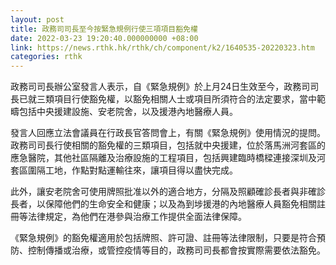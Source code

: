 ```yaml
---
layout: post
title: 政務司司長至今按緊急規例行使三項項目豁免權
date: 2022-03-23 19:20:40.000000000 +08:00
link: https://news.rthk.hk/rthk/ch/component/k2/1640535-20220323.htm
categories: rthk
---
```


政務司司長辦公室發言人表示，自《緊急規例》於上月24日生效至今，政務司司長已就三類項目行使豁免權，以豁免相關人士或項目所須符合的法定要求，當中範疇包括中央援建設施、安老院舍，以及援港內地醫療人員。

發言人回應立法會議員在行政長官答問會上，有關《緊急規例》使用情況的提問。政務司司長行使相關的豁免權的三類項目，包括就中央援建，位於落馬洲河套區的應急醫院，其他社區隔離及治療設施的工程項目，包括興建臨時橋樑連接深圳及河套區圍隔工地，作點對點運輸往來，讓項目得以盡快完成。

此外，讓安老院舍可使用牌照批准以外的適合地方，分隔及照顧確診長者與非確診長者，以保障他們的生命安全和健康；以及為到埗援港的內地醫療人員豁免相關註冊等法律規定，為他們在港參與治療工作提供全面法律保障。

《緊急規例》的豁免權適用於包括牌照、許可證、註冊等法律限制，只要是符合預防、控制傳播或治療，或管控疫情等目的，政務司司長都會按實際需要依法豁免。
